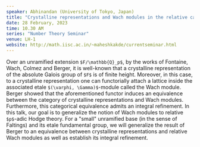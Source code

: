 ```yaml
---
speaker: Abhinandan (University of Tokyo, Japan)
title: "Crystalline representations and Wach modules in the relative case"
date: 28 February, 2023
time: 10.30 AM
series: "Number Theory Seminar"
venue: LH-1
website: http://math.iisc.ac.in/~maheshkakde/currentseminar.html
---
```


Over an unramified extension `$F/\mathbb{Q}_p$`, by the works of Fontaine, Wach, Colmez and Berger, it is well-known that a crystalline representation of the absolute Galois group of `$F$` is of finite height. Moreover, in this case, to a crystalline representation one can functorially attach a lattice inside the associated etale `$(\varphi, \Gamma)$`-module called the Wach module. Berger showed that the aforementioned functor induces an equivalence between the category of crystalline representations and Wach modules. Furthermore, this categorical equivalence admits an integral refinement. In this talk, our goal is to generalize the notion of Wach modules to relative `$p$`-adic Hodge theory. For a "small" unramified base (in the sense of Faltings) and its etale fundamental group, we will generalize the result of Berger to an equivalence between crystalline representations and relative Wach modules as well as establish its integral refinement.
